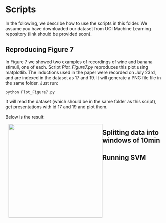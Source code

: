 Scripts
====

In the following, we describe how to use the scripts in this
folder. We assume you have downloaded our dataset from UCI Machine
Learning repository (link should be provided soon).


Reproducing Figure 7
---

In Figure 7 we showed two examples of recordings of wine and banana
stimuli, one of each. Script _Plot_Figure7.py_ reproduces this plot
using matplotlib. The inductions used in the paper were recorded on
July 23rd, and are indexed in the dataset as 17 and 19. It will
generate a PNG file file in the same folder. Just run:

```
python Plot_Figure7.py
```

It will read the dataset (which should be in the same folder as this
script), get presentations with id 17 and 19 and plot them.

Below is the result:

<img src="https://raw.githubusercontent.com/thmosqueiro/ENose-Decorr_Humdt_Temp/master/src/Huerta_etal_2016_Figure7.png" width=300px style="float: left; margin: 0 0 10px 10px;" />


Splitting data into windows of 10min
---


Running SVM
---